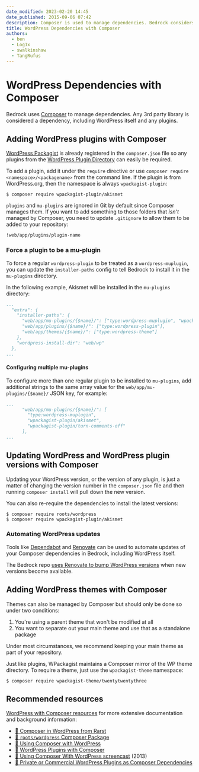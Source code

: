 ```yaml
---
date_modified: 2023-02-20 14:45
date_published: 2015-09-06 07:42
description: Composer is used to manage dependencies. Bedrock considers any 3rd party library as a dependency including WordPress itself and any plugins.
title: WordPress Dependencies with Composer
authors:
  - ben
  - Log1x
  - swalkinshaw
  - TangRufus
---
```


# WordPress Dependencies with Composer

Bedrock uses [Composer](http://getcomposer.org) to manage dependencies. Any 3rd party library is considered a dependency, including WordPress itself and any plugins.

## Adding WordPress plugins with Composer

[WordPress Packagist](http://wpackagist.org/) is already registered in the `composer.json` file so any plugins from the [WordPress Plugin Directory](http://wordpress.org/plugins/) can easily be required.

To add a plugin, add it under the `require` directive or use `composer require <namespace>/<packagename>` from the command line. If the plugin is from WordPress.org, then the namespace is always `wpackagist-plugin`:

```shell
$ composer require wpackagist-plugin/akismet
```

`plugins` and `mu-plugins` are ignored in Git by default since Composer manages them. If you want to add something to those folders that *isn't* managed by Composer, you need to update `.gitignore` to allow them to be added to your repository:

`!web/app/plugins/plugin-name`

### Force a plugin to be a mu-plugin

To force a regular `wordpress-plugin` to be treated as a `wordpress-muplugin`, you can update the `installer-paths` config to tell Bedrock to install it in the `mu-plugins` directory.

In the following example, Akismet will be installed in the `mu-plugins` directory:

```yaml
...
  "extra": {
    "installer-paths": {
      "web/app/mu-plugins/{$name}/": ["type:wordpress-muplugin", "wpackagist-plugin/akismet"],
      "web/app/plugins/{$name}/": ["type:wordpress-plugin"],
      "web/app/themes/{$name}/": ["type:wordpress-theme"]
    },
    "wordpress-install-dir": "web/wp"
  },
...
```

#### Configuring multiple mu-plugins

To configure more than one regular plugin to be installed to `mu-plugins`, add additional strings to the same array value for the `web/app/mu-plugins/{$name}/` JSON key, for example:

```yaml
...
      "web/app/mu-plugins/{$name}/": [
        "type:wordpress-muplugin", 
        "wpackagist-plugin/akismet",
        "wpackagist-plugin/turn-comments-off"
      ],
...
```

## Updating WordPress and WordPress plugin versions with Composer

Updating your WordPress version, or the version of any plugin, is just a matter of changing the version number in the `composer.json` file and then running `composer install` will pull down the new version.

You can also re-require the dependencies to install the latest versions:

```shell
$ composer require roots/wordpress
$ composer require wpackagist-plugin/akismet
```

### Automating WordPress updates

Tools like [Dependabot](https://dependabot.com/) and [Renovate](https://www.mend.io/free-developer-tools/renovate/) can be used to automate updates of your Composer dependencies in Bedrock, including WordPress itself.

The Bedrock repo [uses Renovate to bump WordPress versions](https://github.com/roots/bedrock/blob/e14658bbae2c64df9605168a9c7932e5e10a9dd8/.github/renovate.json) when new versions become available.

## Adding WordPress themes with Composer

Themes can also be managed by Composer but should only be done so under two conditions:

1. You're using a parent theme that won't be modified at all
2. You want to separate out your main theme and use that as a standalone package

Under most circumstances, we recommend keeping your main theme as part of your repository.

Just like plugins, WPackagist maintains a Composer mirror of the WP theme directory. To require a theme, just use the `wpackagist-theme` namespace:

```shell
$ composer require wpackagist-theme/twentytwentythree
```

## Recommended resources

[WordPress with Composer resources](https://roots.io/composer-wordpress-resources/) for more extensive documentation and background information:

- [📝 Composer in WordPress from Rarst](https://composer.rarst.net/)
- [📝 `roots/wordpress` Composer Package](https://roots.io/announcing-the-roots-wordpress-composer-package/)
- [📝 Using Composer with WordPress](https://roots.io/using-composer-with-wordpress/)
- [📝 WordPress Plugins with Composer](https://roots.io/wordpress-plugins-with-composer/)
- [🎥 Using Composer With WordPress screencast](https://www.youtube.com/watch?v=2cFRQA1_GY0) (2013)
- [📝 Private or Commercial WordPress Plugins as Composer Dependencies](https://roots.io/bedrock/docs/private-or-commercial-wordpress-plugins-as-composer-dependencies/)
